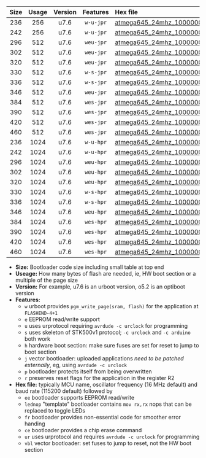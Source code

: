 |Size|Usage|Version|Features|Hex file|
|:-:|:-:|:-:|:-:|:--|
|236|256|u7.6|`w-u-jpr`|[atmega645_24mhz_1000000bps_ur_vbl.hex](https://raw.githubusercontent.com/stefanrueger/urboot/main/atmega645_24mhz_1000000bps_ur_vbl.hex)|
|242|256|u7.6|`w-u-jpr`|[atmega645_24mhz_1000000bps_lednop_ur_vbl.hex](https://raw.githubusercontent.com/stefanrueger/urboot/main/atmega645_24mhz_1000000bps_lednop_ur_vbl.hex)|
|296|512|u7.6|`weu-jpr`|[atmega645_24mhz_1000000bps_ee_ur_vbl.hex](https://raw.githubusercontent.com/stefanrueger/urboot/main/atmega645_24mhz_1000000bps_ee_ur_vbl.hex)|
|302|512|u7.6|`weu-jpr`|[atmega645_24mhz_1000000bps_ee_lednop_ur_vbl.hex](https://raw.githubusercontent.com/stefanrueger/urboot/main/atmega645_24mhz_1000000bps_ee_lednop_ur_vbl.hex)|
|320|512|u7.6|`weu-jpr`|[atmega645_24mhz_1000000bps_ee_lednop_fr_ur_vbl.hex](https://raw.githubusercontent.com/stefanrueger/urboot/main/atmega645_24mhz_1000000bps_ee_lednop_fr_ur_vbl.hex)|
|330|512|u7.6|`w-s-jpr`|[atmega645_24mhz_1000000bps_vbl.hex](https://raw.githubusercontent.com/stefanrueger/urboot/main/atmega645_24mhz_1000000bps_vbl.hex)|
|336|512|u7.6|`w-s-jpr`|[atmega645_24mhz_1000000bps_lednop_vbl.hex](https://raw.githubusercontent.com/stefanrueger/urboot/main/atmega645_24mhz_1000000bps_lednop_vbl.hex)|
|346|512|u7.6|`weu-jpr`|[atmega645_24mhz_1000000bps_ee_lednop_fr_ce_ur_vbl.hex](https://raw.githubusercontent.com/stefanrueger/urboot/main/atmega645_24mhz_1000000bps_ee_lednop_fr_ce_ur_vbl.hex)|
|384|512|u7.6|`wes-jpr`|[atmega645_24mhz_1000000bps_ee_vbl.hex](https://raw.githubusercontent.com/stefanrueger/urboot/main/atmega645_24mhz_1000000bps_ee_vbl.hex)|
|390|512|u7.6|`wes-jpr`|[atmega645_24mhz_1000000bps_ee_lednop_vbl.hex](https://raw.githubusercontent.com/stefanrueger/urboot/main/atmega645_24mhz_1000000bps_ee_lednop_vbl.hex)|
|420|512|u7.6|`wes-jpr`|[atmega645_24mhz_1000000bps_ee_lednop_fr_vbl.hex](https://raw.githubusercontent.com/stefanrueger/urboot/main/atmega645_24mhz_1000000bps_ee_lednop_fr_vbl.hex)|
|460|512|u7.6|`wes-jpr`|[atmega645_24mhz_1000000bps_ee_lednop_fr_ce_vbl.hex](https://raw.githubusercontent.com/stefanrueger/urboot/main/atmega645_24mhz_1000000bps_ee_lednop_fr_ce_vbl.hex)|
|236|1024|u7.6|`w-u-hpr`|[atmega645_24mhz_1000000bps_ur.hex](https://raw.githubusercontent.com/stefanrueger/urboot/main/atmega645_24mhz_1000000bps_ur.hex)|
|242|1024|u7.6|`w-u-hpr`|[atmega645_24mhz_1000000bps_lednop_ur.hex](https://raw.githubusercontent.com/stefanrueger/urboot/main/atmega645_24mhz_1000000bps_lednop_ur.hex)|
|296|1024|u7.6|`weu-hpr`|[atmega645_24mhz_1000000bps_ee_ur.hex](https://raw.githubusercontent.com/stefanrueger/urboot/main/atmega645_24mhz_1000000bps_ee_ur.hex)|
|302|1024|u7.6|`weu-hpr`|[atmega645_24mhz_1000000bps_ee_lednop_ur.hex](https://raw.githubusercontent.com/stefanrueger/urboot/main/atmega645_24mhz_1000000bps_ee_lednop_ur.hex)|
|320|1024|u7.6|`weu-hpr`|[atmega645_24mhz_1000000bps_ee_lednop_fr_ur.hex](https://raw.githubusercontent.com/stefanrueger/urboot/main/atmega645_24mhz_1000000bps_ee_lednop_fr_ur.hex)|
|330|1024|u7.6|`w-s-hpr`|[atmega645_24mhz_1000000bps.hex](https://raw.githubusercontent.com/stefanrueger/urboot/main/atmega645_24mhz_1000000bps.hex)|
|336|1024|u7.6|`w-s-hpr`|[atmega645_24mhz_1000000bps_lednop.hex](https://raw.githubusercontent.com/stefanrueger/urboot/main/atmega645_24mhz_1000000bps_lednop.hex)|
|346|1024|u7.6|`weu-hpr`|[atmega645_24mhz_1000000bps_ee_lednop_fr_ce_ur.hex](https://raw.githubusercontent.com/stefanrueger/urboot/main/atmega645_24mhz_1000000bps_ee_lednop_fr_ce_ur.hex)|
|384|1024|u7.6|`wes-hpr`|[atmega645_24mhz_1000000bps_ee.hex](https://raw.githubusercontent.com/stefanrueger/urboot/main/atmega645_24mhz_1000000bps_ee.hex)|
|390|1024|u7.6|`wes-hpr`|[atmega645_24mhz_1000000bps_ee_lednop.hex](https://raw.githubusercontent.com/stefanrueger/urboot/main/atmega645_24mhz_1000000bps_ee_lednop.hex)|
|420|1024|u7.6|`wes-hpr`|[atmega645_24mhz_1000000bps_ee_lednop_fr.hex](https://raw.githubusercontent.com/stefanrueger/urboot/main/atmega645_24mhz_1000000bps_ee_lednop_fr.hex)|
|460|1024|u7.6|`wes-hpr`|[atmega645_24mhz_1000000bps_ee_lednop_fr_ce.hex](https://raw.githubusercontent.com/stefanrueger/urboot/main/atmega645_24mhz_1000000bps_ee_lednop_fr_ce.hex)|

- **Size:** Bootloader code size including small table at top end
- **Useage:** How many bytes of flash are needed, ie, HW boot section or a multiple of the page size
- **Version:** For example, u7.6 is an urboot version, o5.2 is an optiboot version
- **Features:**
  + `w` urboot provides `pgm_write_page(sram, flash)` for the application at `FLASHEND-4+1`
  + `e` EEPROM read/write support
  + `u` uses urprotocol requiring `avrdude -c urclock` for programming
  + `s` uses skeleton of STK500v1 protocol; `-c urclock` and `-c arduino` both work
  + `h` hardware boot section: make sure fuses are set for reset to jump to boot section
  + `j` vector bootloader: uploaded applications *need to be patched externally*, eg, using `avrdude -c urclock`
  + `p` bootloader protects itself from being overwritten
  + `r` preserves reset flags for the application in the register R2
- **Hex file:** typically MCU name, oscillator frequency (16 MHz default) and baud rate (115200 default) followed by
  + `ee` bootloader supports EEPROM read/write
  + `lednop` "template" bootloader contains `mov rx,rx` nops that can be replaced to toggle LEDs
  + `fr` bootloader provides non-essential code for smoother error handing
  + `ce` bootloader provides a chip erase command
  + `ur` uses urprotocol and requires `avrdude -c urclock` for programming
  + `vbl` vector bootloader: set fuses to jump to reset, not the HW boot section

